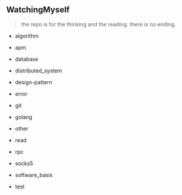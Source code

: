 ## WatchingMyself

> the repo is for the thinking and the reading.
> there is no ending.

- algorithm

- apm

- database

- distributed_system

- design-pattern

- error

- git

- golang

- other

- read

- rpc

- socks5

- software_basis

- test